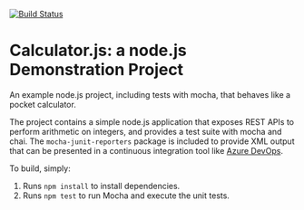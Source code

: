 [![Build Status](https://dev.azure.com/tilmankoester0187/Integrating%20External%20Source%20Control%20with%20Azure%20Pipelines/_apis/build/status%2Ftilmankoester.calculator?branchName=master)](https://dev.azure.com/tilmankoester0187/Integrating%20External%20Source%20Control%20with%20Azure%20Pipelines/_build/latest?definitionId=4&branchName=master)

Calculator.js: a node.js Demonstration Project
==============================================
An example node.js project, including tests with mocha, that behaves like
a pocket calculator.

The project contains a simple node.js application that exposes REST APIs
to perform arithmetic on integers, and provides a test suite with mocha
and chai.  The `mocha-junit-reporters` package is included to provide XML
output that can be presented in a continuous integration tool like
[Azure DevOps](https://azure.com/devops).

To build, simply:

1. Runs `npm install` to install dependencies.
2. Runs `npm test` to run Mocha and execute the unit tests.

